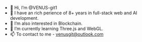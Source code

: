 - 👋 Hi, I’m @VENUS-git1
- 💞️ I have an rich perience of 8+ years in full-stack web and AI development.
- 👀 I’m also interested in Blockchain.
- 🌱 I’m currently learning Three.js and WebGL.
- 📫 To contact to me - venusgit@outlook.com
